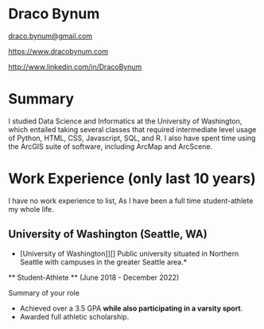 # Draco Bynum

draco.bynum@gmail.com

https://www.dracobynum.com

http://www.linkedin.com/in/DracoBynum

# Summary

I studied Data Science and Informatics at the University of Washington, which entailed taking several classes that required intermediate level usage of Python, HTML, CSS, Javascript, SQL, and R.  I also have spent time using the ArcGIS suite of software, including ArcMap and ArcScene.

# Work Experience (only last 10 years)

I have no work experience to list, As I have been a full time student-athlete my whole life.

## University of Washington (Seattle, WA)

* [University of Washington]][] Public university situated in Northern Seattle with campuses in the greater Seattle area.*

** Student-Athlete ** (June 2018 - December 2022)

Summary of your role

- Achieved over a 3.5 GPA **while also participating in a varsity sport**.
- Awarded full athletic scholarship.


[University 1]: http://www.uw.edu